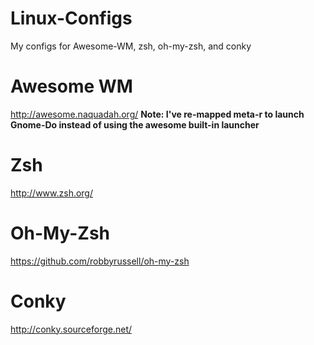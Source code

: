 Linux-Configs
=============

My configs for Awesome-WM, zsh, oh-my-zsh, and conky

Awesome WM
===============
http://awesome.naquadah.org/
__Note: I've re-mapped meta-r to launch Gnome-Do instead of using the awesome built-in launcher__

Zsh
====
http://www.zsh.org/

Oh-My-Zsh
==========
https://github.com/robbyrussell/oh-my-zsh

Conky
======
http://conky.sourceforge.net/
